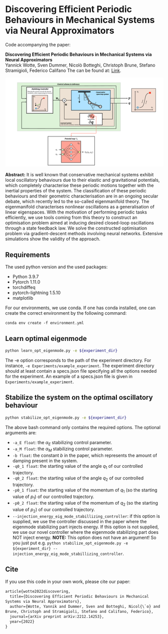 # Discovering Efficient Periodic Behaviours in Mechanical Systems via Neural Approximators

Code accompanying the paper:

**Discovering Efficient Periodic Behaviours in Mechanical Systems via Neural Approximators**\
Yannick Wotte, Sven Dummer, Nicolò Botteghi, Christoph Brune, Stefano Stramigioli, Federico Califano
The can be found at: [Link](https://arxiv.org/pdf/2212.14253.pdf).

![alt text](Figure_1.png)

**Abstract:** 
It is well known that conservative mechanical systems exhibit local oscillatory behaviours due to their elastic and gravitational potentials, which completely characterise these periodic motions together with the inertial properties of the system. 
The classification of these periodic behaviours and their geometric characterisation are in an ongoing secular debate, which recently led to the so-called eigenmanifold theory. 
The eigenmanifold characterises nonlinear oscillations as a generalisation of linear eigenspaces. With the motivation of performing periodic tasks efficiently, we use tools coming from this theory to construct an optimisation problem aimed at inducing desired closed-loop oscillations through a state feedback law. 
We solve the constructed optimisation problem via gradient-descent methods involving neural networks. Extensive simulations show the validity of the approach.

## Requirements

The used python version and the used packages:
* Python 3.9.7
* Pytorch 1.11.0
* torchdiffeq
* pytorch-lightning 1.5.10
* matplotlib

For our environments, we use conda. If one has conda installed, one can create the correct environment by the following
command:
```
conda env create -f environment.yml
```

## Learn optimal eigenmode

```bash
python learn_opt_eigenmode.py -e ${experiment_dir}
```
The -e option corresponds to the path of the experiment directory. For instance, ```-e Experiments/example_experiment```.
The experiment directory should at least contain a specs.json file specifying all the options needed for the experiment. 
An example of a specs.json file is given in ```Experiments/example_experiment```. 

## Stabilize the system on the optimal oscillatory behaviour

```bash
python stabilize_opt_eigenmode.py -e ${experiment_dir}

```

The above bash command only contains the required options. The optional arguments are:
- ```-a_E float```: the $\alpha_E$ stabilizing control parameter. 
- ```-a_M float```: the $\alpha_M$ stabilizing control parameter. 
- ```-b float```: the constant $b$ in the paper, which represents the amount of damping present in the system. 
- ```-q0_1 float```: the starting value of the angle $q_1$ of our controlled trajectory.
- ```-q0_2 float```: the starting value of the angle $q_2$ of our controlled trajectory.
- ```-p0_1 float```: the starting value of the momentum of $q_1$ (so the starting value of $p_1$) of our controlled trajectory.
- ```-p0_2 float```: the starting value of the momentum of $q_2$ (so the starting value of $p_2$) of our controlled trajectory.
- ```--injection_energy_eig_mode_stabillizing_controller```: if this option is supplied, we use the controller discussed 
in the paper where the eigenmode stabilizing part injects energy. If this option is not supplied, we use our novel 
controller where the eigenmode stabilizing part does NOT inject energy. **NOTE:** This option does not have an argument!
So you just put e.g. ```python stabilize_opt_eigenmode.py -e ${experiment_dir} --injection_energy_eig_mode_stabillizing_controller```.

## Cite
If you use this code in your own work, please cite our paper:
```
article{wotte2022discovering,
  title={Discovering Efficient Periodic Behaviours in Mechanical Systems via Neural Approximators},
  author={Wotte, Yannik and Dummer, Sven and Botteghi, Nicol{\`o} and Brune, Christoph and Stramigioli, Stefano and Califano, Federico},
  journal={arXiv preprint arXiv:2212.14253},
  year={2022}
}

```